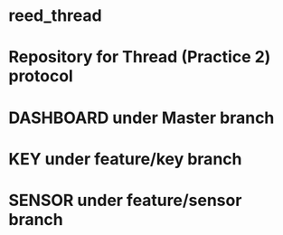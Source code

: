 # reed_thread
# Repository for Thread (Practice 2) protocol
# DASHBOARD under Master branch
# KEY under feature/key branch
# SENSOR under feature/sensor branch
